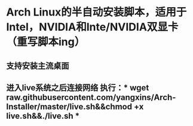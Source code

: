 # Arch Linux的半自动安装脚本，适用于Intel，NVIDIA和Inte/NVIDIA双显卡（重写脚本ing）
## 支持安装主流桌面
## 进入live系统之后连接网络 执行：* wget raw.githubusercontent.com/yangxins/Arch-Installer/master/live.sh&&chmod +x live.sh&&./live.sh *
